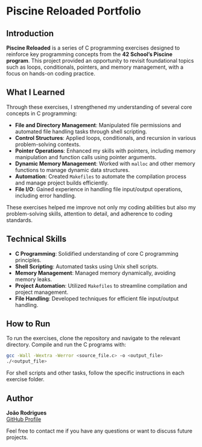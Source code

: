 # Piscine Reloaded Portfolio

## Introduction

**Piscine Reloaded** is a series of C programming exercises designed to reinforce key programming concepts from the **42 School’s Piscine program**. This project provided an opportunity to revisit foundational topics such as loops, conditionals, pointers, and memory management, with a focus on hands-on coding practice.

## What I Learned

Through these exercises, I strengthened my understanding of several core concepts in C programming:

- **File and Directory Management**: Manipulated file permissions and automated file handling tasks through shell scripting.
- **Control Structures**: Applied loops, conditionals, and recursion in various problem-solving contexts.
- **Pointer Operations**: Enhanced my skills with pointers, including memory manipulation and function calls using pointer arguments.
- **Dynamic Memory Management**: Worked with `malloc` and other memory functions to manage dynamic data structures.
- **Automation**: Created `Makefiles` to automate the compilation process and manage project builds efficiently.
- **File I/O**: Gained experience in handling file input/output operations, including error handling.

These exercises helped me improve not only my coding abilities but also my problem-solving skills, attention to detail, and adherence to coding standards.

## Technical Skills

- **C Programming**: Solidified understanding of core C programming principles.
- **Shell Scripting**: Automated tasks using Unix shell scripts.
- **Memory Management**: Managed memory dynamically, avoiding memory leaks.
- **Project Automation**: Utilized `Makefiles` to streamline compilation and project management.
- **File Handling**: Developed techniques for efficient file input/output handling.

## How to Run

To run the exercises, clone the repository and navigate to the relevant directory. Compile and run the C programs with:

```bash
gcc -Wall -Wextra -Werror <source_file.c> -o <output_file>
./<output_file>
```

For shell scripts and other tasks, follow the specific instructions in each exercise folder.

## Author

**João Rodrigues**  
[GitHub Profile](https://github.com/joaorodrigues3099)

Feel free to contact me if you have any questions or want to discuss future projects.

